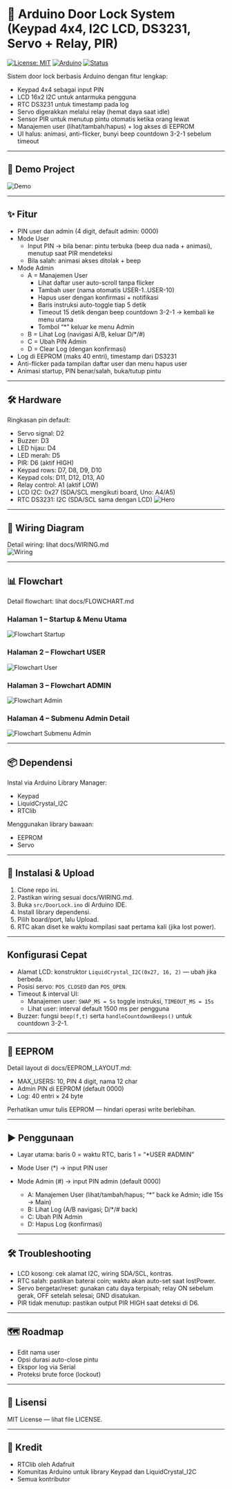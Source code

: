 # 🔐 Arduino Door Lock System (Keypad 4x4, I2C LCD, DS3231, Servo + Relay, PIR)

[![License: MIT](https://img.shields.io/badge/License-MIT-green.svg)](LICENSE)
[![Arduino](https://img.shields.io/badge/platform-Arduino-blue.svg)](#)
[![Status](https://img.shields.io/badge/status-stable-brightgreen.svg)](#)

Sistem door lock berbasis Arduino dengan fitur lengkap:
- Keypad 4x4 sebagai input PIN
- LCD 16x2 I2C untuk antarmuka pengguna
- RTC DS3231 untuk timestamp pada log
- Servo digerakkan melalui relay (hemat daya saat idle)
- Sensor PIR untuk menutup pintu otomatis ketika orang lewat
- Manajemen user (lihat/tambah/hapus) + log akses di EEPROM
- UI halus: animasi, anti-flicker, bunyi beep countdown 3-2-1 sebelum timeout

---

## 📸 Demo Project
![Demo](assets/demo.gif)

---

## ✨ Fitur
- PIN user dan admin (4 digit, default admin: 0000)
- Mode User
  - Input PIN → bila benar: pintu terbuka (beep dua nada + animasi), menutup saat PIR mendeteksi
  - Bila salah: animasi akses ditolak + beep
- Mode Admin
  - A = Manajemen User
    - Lihat daftar user auto-scroll tanpa flicker
    - Tambah user (nama otomatis USER-1..USER-10)
    - Hapus user dengan konfirmasi + notifikasi
    - Baris instruksi auto-toggle tiap 5 detik
    - Timeout 15 detik dengan beep countdown 3-2-1 → kembali ke menu utama
    - Tombol “*” keluar ke menu Admin
  - B = Lihat Log (navigasi A/B, keluar D/*/#)
  - C = Ubah PIN Admin
  - D = Clear Log (dengan konfirmasi)
- Log di EEPROM (maks 40 entri), timestamp dari DS3231
- Anti-flicker pada tampilan daftar user dan menu hapus user
- Animasi startup, PIN benar/salah, buka/tutup pintu

---

## 🛠️ Hardware
Ringkasan pin default:
- Servo signal: D2
- Buzzer: D3
- LED hijau: D4
- LED merah: D5
- PIR: D6 (aktif HIGH)
- Keypad rows: D7, D8, D9, D10
- Keypad cols: D11, D12, D13, A0
- Relay control: A1 (aktif LOW)
- LCD I2C: 0x27 (SDA/SCL mengikuti board, Uno: A4/A5)
- RTC DS3231: I2C (SDA/SCL sama dengan LCD)
![Hero](assets/hero.png)

---

## 📐 Wiring Diagram
Detail wiring: lihat docs/WIRING.md  
![Wiring](assets/wiring.png)

---

## 📊 Flowchart
Detail flowchart: lihat docs/FLOWCHART.md

### Halaman 1 – Startup & Menu Utama
![Flowchart Startup](assets/flowchart_mainloop.png)

### Halaman 2 – Flowchart USER
![Flowchart User](assets/flowchart_usermode.png)

### Halaman 3 – Flowchart ADMIN
![Flowchart Admin](assets/flowchart_adminmode.png)

### Halaman 4 – Submenu Admin Detail
![Flowchart Submenu Admin](assets/flowchart_usermanagement.png)

---

## 📦 Dependensi
Instal via Arduino Library Manager:
- Keypad
- LiquidCrystal_I2C
- RTClib

Menggunakan library bawaan:
- EEPROM
- Servo

---

## 🚀 Instalasi & Upload
1. Clone repo ini.
2. Pastikan wiring sesuai docs/WIRING.md.
3. Buka `src/DoorLock.ino` di Arduino IDE.
4. Install library dependensi.
5. Pilih board/port, lalu Upload.
6. RTC akan diset ke waktu kompilasi saat pertama kali (jika lost power).

---

## Konfigurasi Cepat
- Alamat LCD: konstruktor `LiquidCrystal_I2C(0x27, 16, 2)` — ubah jika berbeda.
- Posisi servo: `POS_CLOSED` dan `POS_OPEN`.
- Timeout & interval UI:
  - Manajemen user: `SWAP_MS = 5s` toggle instruksi, `TIMEOUT_MS = 15s`
  - Lihat user: interval default 1500 ms per pengguna
- Buzzer: fungsi `beep(f,t)` serta `handleCountdownBeeps()` untuk countdown 3-2-1.

---

## 💾 EEPROM
Detail layout di docs/EEPROM_LAYOUT.md:
- MAX_USERS: 10, PIN 4 digit, nama 12 char
- Admin PIN di EEPROM (default 0000)
- Log: 40 entri × 24 byte

Perhatikan umur tulis EEPROM — hindari operasi write berlebihan.

---

## ▶️ Penggunaan
- Layar utama: baris 0 = waktu RTC, baris 1 = “*USER     #ADMIN”
- Mode User (*) → input PIN user
- Mode Admin (#) → input PIN admin (default 0000)
  - A: Manajemen User (lihat/tambah/hapus; “*” back ke Admin; idle 15s → Main)
  - B: Lihat Log (A/B navigasi; D/*/# back)
  - C: Ubah PIN Admin
  - D: Hapus Log (konfirmasi)

  ---

## 🛠️ Troubleshooting
- LCD kosong: cek alamat I2C, wiring SDA/SCL, kontras.
- RTC salah: pastikan baterai coin; waktu akan auto-set saat lostPower.
- Servo bergetar/reset: gunakan catu daya terpisah; relay ON sebelum gerak, OFF setelah selesai; GND disatukan.
- PIR tidak menutup: pastikan output PIR HIGH saat deteksi di D6.

---

## 🗺️ Roadmap
- Edit nama user
- Opsi durasi auto-close pintu
- Ekspor log via Serial
- Proteksi brute force (lockout)

---

## 📜 Lisensi
MIT License — lihat file LICENSE.

---

## 🙌 Kredit
- RTClib oleh Adafruit
- Komunitas Arduino untuk library Keypad dan LiquidCrystal_I2C
- Semua kontributor
